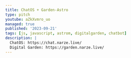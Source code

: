 ```yaml
---
title: ChatOS + Garden-Astro
type: pitch
youtube: aZkXvmro_uo
managed: true
published: '2023-09-21'
tags: [js, javascript, astrom, digitalgarden, chatbot]
description: |
  ChatOS: https://chat.narze.live/
  Digital Garden: https://garden.narze.live/
---
```

